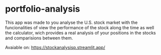 # portfolio-analysis

This app was made to you analyse the U.S. stock market with the funcionalities of view the performance of the stock along the time as well the calculator, wich provides a real analysis of your positions in the stocks and comparisions between them. 

Avaiable on: https://stockanalysisp.streamlit.app/
